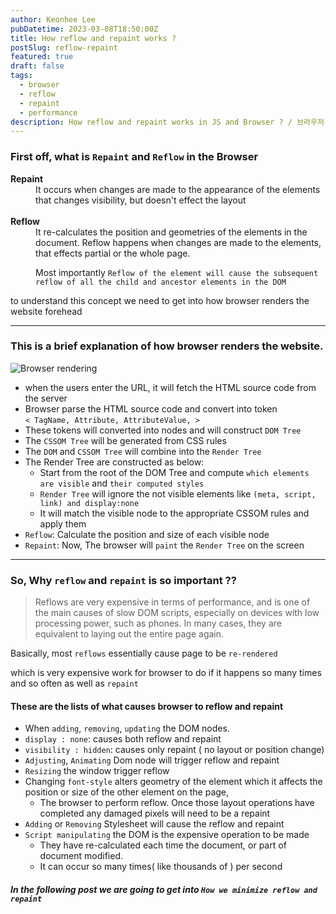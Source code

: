 ```yaml
---
author: Keonhee Lee
pubDatetime: 2023-03-08T18:50:00Z
title: How reflow and repaint works ?
postSlug: reflow-repaint
featured: true
draft: false
tags:
  - browser
  - reflow
  - repaint
  - performance
description: How reflow and repaint works in JS and Browser ? / 브라우저 리플로우 리페인트 과정 영작 연습
---
```


### First off, what is `Repaint` and `Reflow` in the Browser

<dl>
  <dt><strong>Repaint</strong></dt>
  <dd>It occurs when changes are made to the appearance of the elements that changes visibility, but doesn't effect the layout
</dd>
<br>
  <dt><strong>Reflow</strong></dt>
  <dd>It re-calculates the position and geometries of the elements in the document.
  Reflow happens when changes are made to the elements, that effects partial or the whole page.

Most importantly `Reflow of the element will cause the subsequent reflow of all the child and ancestor elements in the DOM`</dd>

</dl>

to understand this concept we need to get into how browser renders the website forehead

---

### This is a brief explanation of how browser renders the website.

![Browser rendering](https://res.cloudinary.com/practicaldev/image/fetch/s--gCp3mv5T--/c_limit%2Cf_auto%2Cfl_progressive%2Cq_auto%2Cw_880/https://dev-to-uploads.s3.amazonaws.com/i/vbtr2gfaitr0am5nl4io.png 'browser rendering')

- when the users enter the URL, it will fetch the HTML source code from the server
- Browser parse the HTML source code and convert into token <br>
  `< TagName, Attribute, AttributeValue, >`
- These tokens will converted into nodes and will construct `DOM Tree`
- The `CSSOM Tree` will be generated from CSS rules
- The `DOM` and `CSSOM Tree` will combine into the `Render Tree`
- The Render Tree are constructed as below:
  - Start from the root of the DOM Tree and compute `which elements are visible` and `their computed styles`
  - `Render Tree` will ignore the not visible elements like `(meta, script, link) and display:none`
  - It will match the visible node to the appropriate CSSOM rules and apply them
- `Reflow`: Calculate the position and size of each visible node
- `Repaint`: Now, The browser will `paint` the `Render Tree` on the screen

---

### So, Why `reflow` and `repaint` is so important ??

> Reflows are very expensive in terms of performance, and is one of the main causes of slow DOM scripts, especially on devices with low
> processing power, such as phones. In many cases, they are equivalent to laying out the entire page again.

Basically, most `reflows` essentially cause page to be `re-rendered`

which is very expensive work for browser to do if it happens so many times and so often as well as `repaint`

#### These are the lists of what causes browser to reflow and repaint

- When `adding`, `removing`, `updating` the DOM nodes.
- `display : none`: causes both reflow and repaint
- `visibility : hidden`: causes only repaint ( no layout or position change)
- `Adjusting`, `Animating` Dom node will trigger reflow and repaint
- `Resizing` the window trigger reflow
- Changing `font-style` alters geometry of the element which it affects the position or size of the other element on the page,
  - The browser to perform reflow. Once those layout operations have completed any damaged pixels will need to be a repaint
- `Adding` or `Removing` Stylesheet will cause the reflow and repaint
- `Script manipulating` the DOM is the expensive operation to be made
  - They have re-calculated each time the document, or part of document modified.
  - It can occur so many times( like thousands of ) per second

##### In the following post we are going to get into `How we minimize reflow and repaint`

<!-- <a href='./minimize-reflow-repaint'>`How we minimize reflow and repaint`</a> -->
